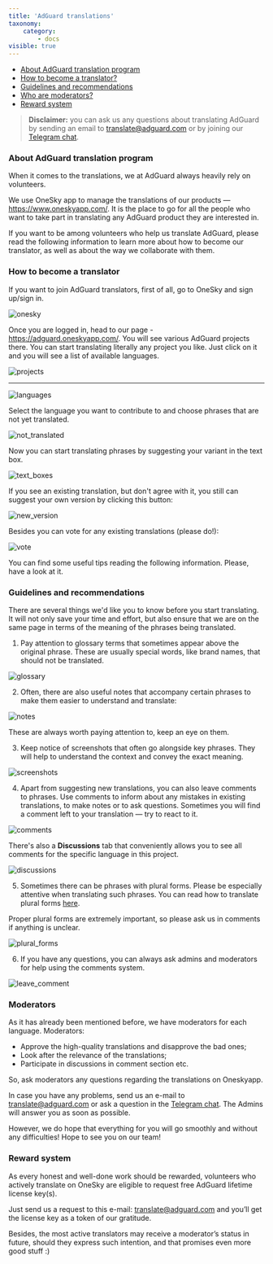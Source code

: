 ```yaml
---
title: 'AdGuard translations'
taxonomy:
    category:
        - docs
visible: true
---
```


* [About AdGuard translation program](#program)
* [How to become a translator?](#become-translator)
* [Guidelines and recommendations](#guidelines)
* [Who are moderators?](#moderators)
* [Reward system](#rewards)

>**Disclaimer:** you can ask us any questions about translating AdGuard by sending an email to [translate@adguard.com](mailto:translate@adguard.com) or by joining our [Telegram chat](https://t.me/joinchat/CBcY6Au3K0AX-FRXAqBxnA).

<a name="program"></a>
### About AdGuard translation program

When it comes to the translations, we at AdGuard always heavily rely on volunteers.

We use OneSky app to manage the translations of our products — https://www.oneskyapp.com/.  It is the place to go for all the people who want to take part in translating any AdGuard product they are interested in. 

If you want to be among volunteers who help us translate AdGuard, please read the following information to learn more about how to become our translator, as well as about the way we collaborate with them.
 
 <a name="become-translator"></a>
### How to become a translator

If you want to join AdGuard translators, first of all, go to OneSky and sign up/sign in.

![onesky](sign_in_onesky.png)

Once you are logged in, head to our page - https://adguard.oneskyapp.com/. You will see various AdGuard projects there. You can start translating literally any project you like. Just click on it and you will see a list of available languages. 

![projects](adguard_projects.png)

----

![languages](languages.png)

Select the language you want to contribute to and choose phrases that are not yet translated.

![not_translated](not_translated_strings.png)

Now you can start translating phrases by suggesting your variant in the text box. 

![text_boxes](text_boxes.png)

If you see an existing translation, but don't agree with it, you still can suggest your own version by clicking this button:

![new_version](add_new_version.png)

Besides you can vote for any existing translations (please do!):

![vote](vote_for_translation.png)

You can find some useful tips reading the following information. Please, have a look at it.

<a name="guidelines"></a>
### Guidelines and recommendations

There are several things we'd like you to know before you start translating. It will not only save your time and effort, but also ensure that we are on the same page in terms of the meaning of the phrases being translated.

1. Pay attention to glossary terms that sometimes appear above the original phrase. These are usually special words, like brand names, that should not be translated.

![glossary](glossary_term.png)

2. Often, there are also useful notes that accompany certain phrases to make them easier to understand and translate:

![notes](notes.png)

These are always worth paying attention to, keep an eye on them.

3. Keep notice of screenshots that often go alongside key phrases. They will help to understand the context and convey the exact meaning.

![screenshots](screenshots.png)

4. Apart from suggesting new translations, you can also leave comments to phrases. Use comments to inform about any mistakes in existing translations, to make notes or to ask questions. Sometimes you will find a comment left to your translation — try to react to it.

![comments](comments.png)

There's also a **Discussions** tab that conveniently allows you to see all comments for the specific language in this project.

![discussions](discussions.png)

5. Sometimes there can be phrases with plural forms. Please be especially attentive when translating such phrases. You can read how to translate plural forms [here](https://symfony.com/doc/current/components/translation/usage.html#pluralization).

Proper plural forms are extremely important, so please ask us in comments if anything is unclear.

![plural_forms](plural_forms.png)<br>

6. If you have any questions, you can always ask admins and moderators for help using the comments system. 

![leave_comment](leave_comment.png)<br>

<a name="moderators"></a>
### Moderators 

As it has already been mentioned before, we have moderators for each language. Moderators:

- Approve the high-quality translations and disapprove the bad ones;
- Look after the relevance of the translations; 
- Participate in discussions in comment section etc.

So, ask moderators any questions regarding the translations on Oneskyapp.

In case you have any problems, send us an e-mail to [translate@adguard.com](mailto:translate@adguard.com) or ask a question in the [Telegram chat](https://t.me/joinchat/CBcY6Au3K0AX-FRXAqBxnA). The Admins will answer you as soon as possible.

However, we do hope that everything for you will go smoothly and without any difficulties! Hope to see you on our team! 

<a name="rewards"></a>
### Reward system

As every honest and well-done work should be rewarded, volunteers who actively translate on OneSky are eligible to request free AdGuard lifetime license key(s).

Just send us a request to this e-mail: [translate@adguard.com](mailto:translate@adguard.com) and you’ll get the license key as a token of our gratitude.

Besides, the most active translators may receive a moderator’s status in future, should they express such intention, and that promises even more good stuff :)
